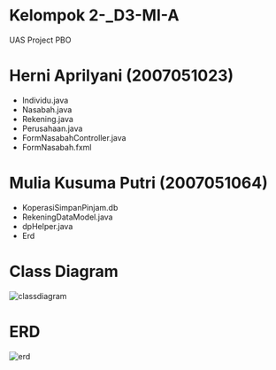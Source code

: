 # Kelompok 2-_D3-MI-A
UAS Project PBO

# Herni Aprilyani (2007051023)
- Individu.java
- Nasabah.java
- Rekening.java
- Perusahaan.java
- FormNasabahController.java
- FormNasabah.fxml

# Mulia Kusuma Putri (2007051064)
- KoperasiSimpanPinjam.db
- RekeningDataModel.java
- dpHelper.java
- Erd

# Class Diagram
![classdiagram](https://user-images.githubusercontent.com/95564323/147407269-dbb3d4a5-fbb9-49a3-a9f6-901615981966.png)

# ERD
![erd](https://user-images.githubusercontent.com/95564323/147407048-d58ed5d4-d6c1-41d8-95cc-845f926055ad.png)
